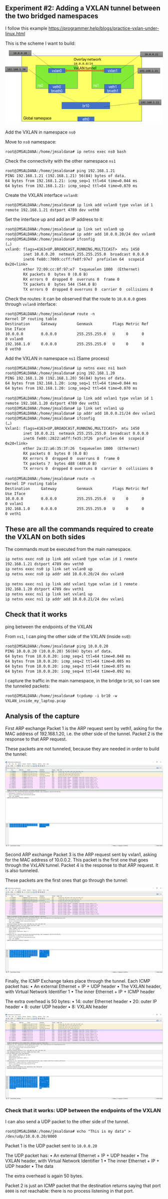 ## Experiment #2: Adding a VXLAN tunnel between the two bridged namespaces

I follow this example https://programmer.help/blogs/practice-vxlan-under-linux.html

This is the scheme I want to build:

![Experiment 2](https://github.com/josemariasaldana/VXLAN-network-in-a-PC/blob/main/experiment2.png)

Add the VXLAN in namespace `ns0`

Move to `ns0` namespace:
```
root@JMSALDANA:/home/jmsaldana# ip netns exec ns0 bash
```

Check the connectivity with the other namespace `ns1`
```
root@JMSALDANA:/home/jmsaldana# ping 192.168.1.21
PING 192.168.1.21 (192.168.1.21) 56(84) bytes of data.
64 bytes from 192.168.1.21: icmp_seq=1 ttl=64 time=0.044 ms
64 bytes from 192.168.1.21: icmp_seq=2 ttl=64 time=0.070 ms
```

Create the VXLAN interface `vxlan0`:
```
root@JMSALDANA:/home/jmsaldana# ip link add vxlan0 type vxlan id 1 remote 192.168.1.21 dstport 4789 dev veth0
```

Set the interface up and add an IP address to it:
```
root@JMSALDANA:/home/jmsaldana# ip link set vxlan0 up
root@JMSALDANA:/home/jmsaldana# ip addr add 10.0.0.20/24 dev vxlan0
root@JMSALDANA:/home/jmsaldana# ifconfig
(…)
vxlan0: flags=4163<UP,BROADCAST,RUNNING,MULTICAST>  mtu 1450
        inet 10.0.0.20  netmask 255.255.255.0  broadcast 0.0.0.0
        inet6 fe80::7009:ccff:fe8f:97e7  prefixlen 64  scopeid 0x20<link>
        ether 72:09:cc:8f:97:e7  txqueuelen 1000  (Ethernet)
        RX packets 0  bytes 0 (0.0 B)
        RX errors 0  dropped 0  overruns 0  frame 0
        TX packets 8  bytes 544 (544.0 B)
        TX errors 0  dropped 0 overruns 0  carrier 0  collisions 0
```

Check the routes: it can be observed that the route to `10.0.0.0` goes through `vxlan0` interface:
```
root@JMSALDANA:/home/jmsaldana# route -n
Kernel IP routing table
Destination     Gateway         Genmask         Flags Metric Ref    Use Iface
10.0.0.0        0.0.0.0         255.255.255.0   U     0      0        0 vxlan0
192.168.1.0     0.0.0.0         255.255.255.0   U     0      0        0 veth0
```

Add the VXLAN in namespace `ns1`
(Same process)
```
root@JMSALDANA:/home/jmsaldana# ip netns exec ns1 bash
root@JMSALDANA:/home/jmsaldana# ping 192.168.1.20
PING 192.168.1.20 (192.168.1.20) 56(84) bytes of data.
64 bytes from 192.168.1.20: icmp_seq=1 ttl=64 time=0.044 ms
64 bytes from 192.168.1.20: icmp_seq=2 ttl=64 time=0.070 ms

root@JMSALDANA:/home/jmsaldana# ip link add vxlan1 type vxlan id 1 remote 192.168.1.20 dstport 4789 dev veth1
root@JMSALDANA:/home/jmsaldana# ip link set vxlan1 up
root@JMSALDANA:/home/jmsaldana# ip addr add 10.0.0.21/24 dev vxlan1
root@JMSALDANA:/home/jmsaldana# ifconfig
(…)
Vxlan1: flags=4163<UP,BROADCAST,RUNNING,MULTICAST>  mtu 1450
        inet 10.0.0.21  netmask 255.255.255.0  broadcast 0.0.0.0
        inet6 fe80::2822:a6ff:fe35:3f26  prefixlen 64  scopeid 0x20<link>
        ether 2a:22:a6:35:3f:26  txqueuelen 1000  (Ethernet)
        RX packets 0  bytes 0 (0.0 B)
        RX errors 0  dropped 0  overruns 0  frame 0
        TX packets 7  bytes 488 (488.0 B)
        TX errors 0  dropped 0 overruns 0  carrier 0  collisions 0

root@JMSALDANA:/home/jmsaldana# route -n
Kernel IP routing table
Destination     Gateway         Genmask         Flags Metric Ref    Use Iface
10.0.0.0        0.0.0.0         255.255.255.0   U     0      0        0 vxlan1
192.168.1.0     0.0.0.0         255.255.255.0   U     0      0        0 veth1
```

## These are all the commands required to create the VXLAN on both sides

The commands must be executed from the main namespace.
```
ip netns exec ns0 ip link add vxlan0 type vxlan id 1 remote 192.168.1.21 dstport 4789 dev veth0
ip netns exec ns0 ip link set vxlan0 up
ip netns exec ns0 ip addr add 10.0.0.20/24 dev vxlan0

ip netns exec ns1 ip link add vxlan1 type vxlan id 1 remote 192.168.1.20 dstport 4789 dev veth1
ip netns exec ns1 ip link set vxlan1 up
ip netns exec ns1 ip addr add 10.0.0.21/24 dev vxlan1
```

## Check that it works

ping between the endpoints of the VXLAN

From `ns1`, I can ping the other side of the VXLAN (inside `ns0`):
```
root@JMSALDANA:/home/jmsaldana# ping 10.0.0.20
PING 10.0.0.20 (10.0.0.20) 56(84) bytes of data.
64 bytes from 10.0.0.20: icmp_seq=1 ttl=64 time=0.048 ms
64 bytes from 10.0.0.20: icmp_seq=2 ttl=64 time=0.085 ms
64 bytes from 10.0.0.20: icmp_seq=3 ttl=64 time=0.075 ms
64 bytes from 10.0.0.20: icmp_seq=4 ttl=64 time=0.092 ms
```

I capture the traffic in the main namespace, in the bridge `br10`, so I can see the tunneled packets:
```
root@JMSALDANA:/home/jmsaldana# tcpdump -i br10 -w VXLAN_inside_my_laptop.pcap
```

## Analysis of the capture

First ARP exchange
Packet 1 is the ARP request sent by veth1, asking for the MAC address of 192.168.1.20, i.e. the other side of the tunnel.
Packet 2 is the response to that ARP request.

These packets are not tunneled, because they are needed in order to build the tunnel:

![experiment2.1](https://github.com/josemariasaldana/VXLAN-network-in-a-PC/blob/main/experiment2.1.png)
 
Second ARP exchange
Packet 3 is the ARP request sent by vxlan1, asking for the MAC address of 10.0.0.2. This packet is the first one that goes through the VxLAN tunnel.
Packet 4 is the response to that ARP request. It is also tunneled.

These packets are the first ones that go through the tunnel:
 
![experiment2.2](https://github.com/josemariasaldana/VXLAN-network-in-a-PC/blob/main/experiment2.2.png)

Finally, the ICMP Exchange takes place through the tunnel.
Each ICMP packet has:
•	An external Ethernet + IP + UDP header
•	The VXLAN header, with Virtual Network Identifier 1
•	The inner Ethernet + IP + ICMP header

The extra overhead is 50 bytes: 
•	14: outer Ethernet header
•	20: outer IP header
•	8: outer UDP header
•	8: VXLAN header

![experiment2.3](https://github.com/josemariasaldana/VXLAN-network-in-a-PC/blob/main/experiment2.3.png)


### Check that it works: UDP between the endpoints of the VXLAN

I can also send a UDP packet to the other side of the tunnel.
```
root@JMSALDANA:/home/jmsaldana# echo "This is my data" > /dev/udp/10.0.0.20/8000
```

Packet 1 is the UDP packet sent to `10.0.0.20`

The UDP packet has:
•	An external Ethernet + IP + UDP header
•	The VXLAN header, with Virtual Network Identifier 1
•	The inner Ethernet + IP + UDP header
•	The data

The extra overhead is again 50 bytes.

Packet 2 is just an ICMP packet that the destination returns saying that port `8000` is not reachable: there is no process listening in that port.
